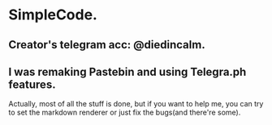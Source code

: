 # SimpleCode.
## Creator's telegram acc: @diedincalm.
## I was remaking Pastebin and using Telegra.ph features.

Actually, most of all the stuff is done, but if you want to help me, you can try to set the markdown renderer or just fix the bugs(and there're some).
